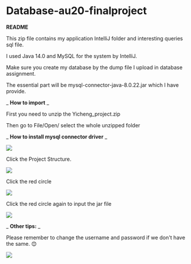 # Database-au20-finalproject
**README**

This zip file contains my application IntelliJ folder and interesting queries sql file.

I used Java 14.0 and MySQL for the system by IntelliJ.

Make sure you create my database by the dump file I upload in database assignment.

The essential part will be mysql-connector-java-8.0.22.jar which I have provide.

_ **How to import** _

First you need to unzip the Yicheng\_project.zip

Then go to File/Open/ select the whole unzipped folder

_ **How to install mysql connector driver** _

![](RackMultipart20210208-4-7xu21t_html_233bb9e794c194f5.png)

Click the Project Structure.

![](RackMultipart20210208-4-7xu21t_html_d2d81c91a1e59b6e.png)

Click the red circle

![](RackMultipart20210208-4-7xu21t_html_dc1f10f8bb7684c1.jpg)

Click the red circle again to input the jar file

![](RackMultipart20210208-4-7xu21t_html_5c37e3ab89c98182.png)

_ **Other tips:** _

Please remember to change the username and password if we don&#39;t have the same. 😊

![](RackMultipart20210208-4-7xu21t_html_fe50e64ea1205715.png)
